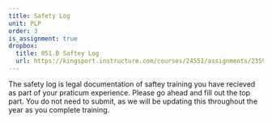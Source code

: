 ```yaml
---
title: Safety Log
unit: PLP
order: 3
is_assignment: true
dropbox:
  title: 051.B Saftey Log
  url: https://kingsport.instructure.com/courses/24551/assignments/235951
---
```


The safety log is legal documentation of saftey training you have recieved as part of your praticum experience. Please go ahead and fill out the top part. You do not need to submit, as we will be updating this throughout the year as you complete training.
